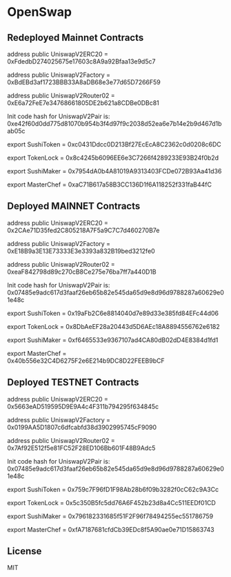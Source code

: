 # OpenSwap





## Redeployed Mainnet Contracts

   address public UniswapV2ERC20 = 0xFdedbD274025675e17603c8A9a92Bfaa13e9d5c7

   address public UniswapV2Factory = 0xBdEBd3af1723BBB33A8aDB68e3e77d65D7266F59

   address public UniswapV2Router02 = 0xE6a72FeE7e34768661805DE2b621a8CDBe0DBc81

   Init code hash for UniswapV2Pair is: 0xe42f60d0dd775d81070b954b3f4d97f9c2038d52ea6e7b14e2b9d467d1bab05c

   export SushiToken = 0xc0431Ddcc0D213Bf27EcEcA8C2362c0d0208c6DC

   export TokenLock = 0x8c4245b6096EE6e3C7266f4289233E93B24f0b2d

   export SushiMaker = 0x7954dA0b4A81019A9313403FCDe072B93Aa41d36

   export MasterChef = 0xaC71B617a58B3CC136D1f6A118252f331faB44fC




## Deployed MAINNET Contracts


address public UniswapV2ERC20 = 0x2CAe71D35fed2C805218A7F5a9C7C7d460270B7e

address public UniswapV2Factory = 0xE18B9a3E13E73333E3e3393a832B19bed3212fe0

address public UniswapV2Router02 = 0xeaF842798d89c270cB8Ce275e76ba7ff7a440D1B

Init code hash for UniswapV2Pair is: 0x07485e9adc617d3faaf26eb65b82e545da65d9e8d96d9788287a60629e01e48c

export SushiToken = 0x19aFb2C6e8814040d7e89d33e385fd84EFc44d06

export TokenLock = 0x8DbAeEF28a20443d5D6AEc18A8894556762e6182

export SushiMaker = 0xf6465533e9367107ad4CA80dB02dD4E8384d1fd1

export MasterChef = 0x40b556e32C4D6275F2e6E214b9DC8D22FEEB9bCF


## Deployed TESTNET Contracts

address public UniswapV2ERC20 = 0x5663eAD519595D9E9A4c4F311b794295f634845c

address public UniswapV2Factory = 0x0199AA5D1807c6dfcabfd38d3902995745cF9090

address public UniswapV2Router02 = 0x7Af92E512f5e81FC52F28ED106Bb601F48B9Adc5

Init code hash for UniswapV2Pair is: 0x07485e9adc617d3faaf26eb65b82e545da65d9e8d96d9788287a60629e01e48c

export SushiToken = 0x759c7F96fD1F98Ab28b6f09b3282f0cC62c9A3Cc

export TokenLock = 0x5c350B5fc5dd76A6F452b23d8a4Cc511EEDf01CD

export SushiMaker = 0x796182331685f51F2F96f78494255ec551786759

export MasterChef = 0xfA7187681cfdCb39EDc8f5A90ae0e71D15863743

## License

MIT

